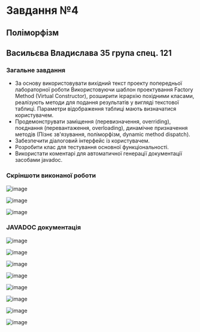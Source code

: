 # Завдання №4
## Поліморфізм
## Васильєва Владислава 35 група спец. 121
### Загальне завдання
- За основу використовувати вихідний текст проекту попередньої лабораторної роботи Використовуючи шаблон проектування Factory Method
(Virtual Constructor), розширити ієрархію похідними класами, реалізують методи для подання результатів у вигляді текстової
таблиці. Параметри відображення таблиці мають визначатися користувачем.
- Продемонструвати заміщення (перевизначення, overriding), поєднання (перевантаження, overloading), динамічне призначення методів
(Пізнє зв'язування, поліморфізм, dynamic method dispatch).
- Забезпечити діалоговий інтерфейс із користувачем.
- Розробити клас для тестування основної функціональності.
- Використати коментарі для автоматичної генерації документації засобами javadoc.
### Скріншоти виконаної роботи

![image](https://user-images.githubusercontent.com/91936629/160679297-3e040e4d-7b95-4328-abe1-84c18dcce7ee.png)

![image](https://user-images.githubusercontent.com/91936629/160679255-4bbaa785-7406-4243-9ac7-0fdb739d2e55.png)

![image](https://user-images.githubusercontent.com/91936629/160679350-2774184a-ca02-4ef8-bef4-a53b513493c0.png)

### JAVADOC документація 

![image](https://user-images.githubusercontent.com/91936629/160679503-c940606a-75bb-42c7-af53-7747db3509b2.png)

![image](https://user-images.githubusercontent.com/91936629/160679542-014c95c9-339c-4eb7-ad16-d47cad4dadc0.png)

![image](https://user-images.githubusercontent.com/91936629/160679580-7d970103-e415-411e-8c28-cbd2e8330c53.png)

![image](https://user-images.githubusercontent.com/91936629/160679620-145fd39c-ba87-4da6-954b-5ea7c03bc972.png)

![image](https://user-images.githubusercontent.com/91936629/160679656-5eb48079-8d25-4759-9732-eb57cc7f1a8d.png)

![image](https://user-images.githubusercontent.com/91936629/160679692-3db03c44-14d6-48ca-9465-7203129fd83f.png)

![image](https://user-images.githubusercontent.com/91936629/160679719-aa52ab6d-463d-4147-be60-864ff01e14b4.png)

![image](https://user-images.githubusercontent.com/91936629/160679753-1b9df939-d334-45c1-861a-fdcac1a33e5c.png)



